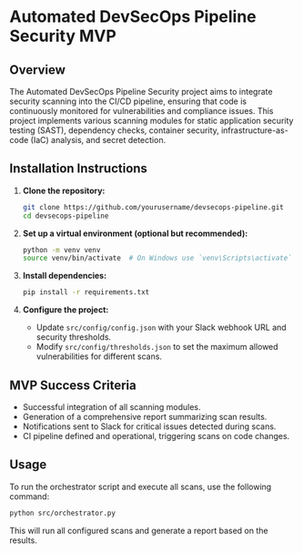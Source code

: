 # Automated DevSecOps Pipeline Security MVP

## Overview
The Automated DevSecOps Pipeline Security project aims to integrate security scanning into the CI/CD pipeline, ensuring that code is continuously monitored for vulnerabilities and compliance issues. This project implements various scanning modules for static application security testing (SAST), dependency checks, container security, infrastructure-as-code (IaC) analysis, and secret detection.

## Installation Instructions
1. **Clone the repository:**
   ```bash
   git clone https://github.com/yourusername/devsecops-pipeline.git
   cd devsecops-pipeline
   ```

2. **Set up a virtual environment (optional but recommended):**
   ```bash
   python -m venv venv
   source venv/bin/activate  # On Windows use `venv\Scripts\activate`
   ```

3. **Install dependencies:**
   ```bash
   pip install -r requirements.txt
   ```

4. **Configure the project:**
   - Update `src/config/config.json` with your Slack webhook URL and security thresholds.
   - Modify `src/config/thresholds.json` to set the maximum allowed vulnerabilities for different scans.

## MVP Success Criteria
- Successful integration of all scanning modules.
- Generation of a comprehensive report summarizing scan results.
- Notifications sent to Slack for critical issues detected during scans.
- CI pipeline defined and operational, triggering scans on code changes.

## Usage
To run the orchestrator script and execute all scans, use the following command:
```bash
python src/orchestrator.py
```

This will run all configured scans and generate a report based on the results.
